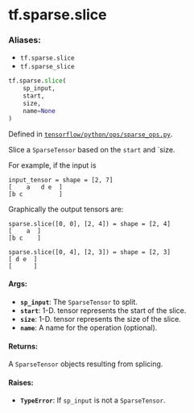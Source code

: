 <div itemscope itemtype="http://developers.google.com/ReferenceObject">
<meta itemprop="name" content="tf.sparse.slice" />
<meta itemprop="path" content="Stable" />
</div>

# tf.sparse.slice

### Aliases:

* `tf.sparse.slice`
* `tf.sparse_slice`

``` python
tf.sparse.slice(
    sp_input,
    start,
    size,
    name=None
)
```



Defined in [`tensorflow/python/ops/sparse_ops.py`](/code/stable/tensorflow/python/ops/sparse_ops.py).

Slice a `SparseTensor` based on the `start` and `size.

For example, if the input is

    input_tensor = shape = [2, 7]
    [    a   d e  ]
    [b c          ]

Graphically the output tensors are:

    sparse.slice([0, 0], [2, 4]) = shape = [2, 4]
    [    a  ]
    [b c    ]

    sparse.slice([0, 4], [2, 3]) = shape = [2, 3]
    [ d e  ]
    [      ]

#### Args:

* <b>`sp_input`</b>: The `SparseTensor` to split.
* <b>`start`</b>: 1-D. tensor represents the start of the slice.
* <b>`size`</b>: 1-D. tensor represents the size of the slice.
* <b>`name`</b>: A name for the operation (optional).


#### Returns:

A `SparseTensor` objects resulting from splicing.


#### Raises:

* <b>`TypeError`</b>: If `sp_input` is not a `SparseTensor`.
